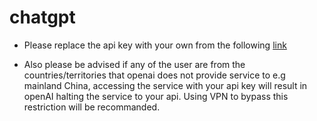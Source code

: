 # chatgpt

* Please replace the api key with your own from the following  <a href="https://platform.openai.com/account/api-keys"> link </a>


* Also please be advised if any of the user are from the countries/territories that openai does not provide service to e.g mainland China, accessing the service with your api key will result in openAI halting the service to your api. Using VPN to bypass this restriction will be recommanded.